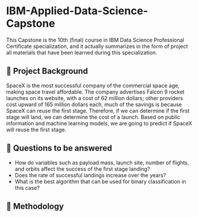 # IBM-Applied-Data-Science-Capstone
This Capstone is the 10th (final) course in IBM Data Science Professional Certificate specialization, and it actually summarizes in the form of project all materials that have been learned during this specialization.
## 📄 Project Background
SpaceX is the most successful company of the commercial space age, making space travel affordable. The company advertises Falcon 9 rocket launches on its website, with a cost of 62 million dollars; other providers cost upward of 165 million dollars each, much of the savings is because SpaceX can reuse the first stage. Therefore, if we can determine if the first stage will land, we can determine the cost of a launch. Based on public information and machine learning models, we are going to predict if SpaceX will reuse the first stage.
## 📄 Questions to be answered
* How do variables such as payload mass, launch site, number of flights, and orbits affect the success of the first stage landing?
* Does the rate of successful landings increase over the years?
* What is the best algorithm that can be used for binary classification in this case?
## 📄 Methodology
